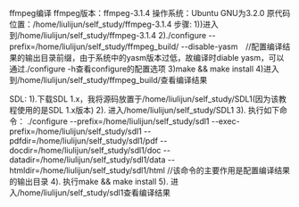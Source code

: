 ffmpeg编译
ffmpeg版本：ffmpeg-3.1.4
操作系统：Ubuntu GNU为3.2.0
原代码位置：/home/liulijun/self_study/ffmpeg-3.1.4
步骤:
1))进入到/home/liulijun/self_study/ffmpeg-3.1.4
2)./configure --prefix=/home/liulijun/self_study/ffmpeg_build/ --disable-yasm　//配置编译结果的输出目录前缀，由于系统中的yasm版本过低，故编译时diable yasm，可以通过./configure -h查看configure的配置选项
3)make && make install
4)进入到/home/liulijun/self_study/ffmpeg_build/查看编译结果

SDL:
1).下载SDL 1.x，我将源码放置于/home/liulijun/self_study/SDL1(因为该教程使用的是SDL 1.x版本)
2). 进入/home/liulijun/self_study/SDL1
3). 执行如下命令：
./configure --prefix=/home/liulijun/self_study/sdl1 --exec-prefix=/home/liulijun/self_study/sdl1 --pdfdir=/home/liulijun/self_study/sdl1/pdf --docdir=/home/liulijun/self_study/sdl1/doc --datadir=/home/liulijun/self_study/sdl1/data --htmldir=/home/liulijun/self_study/sdl1/html
//该命令的主要作用是配置编译结果的输出目录
4). 执行make && make install
5). 进入/home/liulijun/self_study/sdl1查看编译结果
